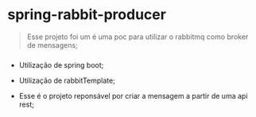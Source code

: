 # spring-rabbit-producer
> Esse projeto foi um é uma poc para utilizar o rabbitmq como broker de mensagens;

### 

* Utilização de spring boot;

* Utilização de rabbitTemplate;

* Esse é o projeto reponsável por criar a mensagem a partir de uma api rest;
